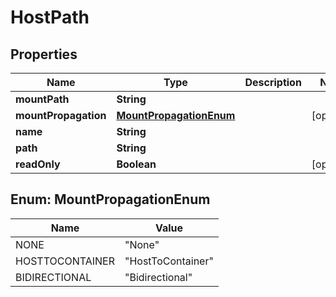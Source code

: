 

# HostPath


## Properties

| Name | Type | Description | Notes |
|------------ | ------------- | ------------- | -------------|
|**mountPath** | **String** |  |  |
|**mountPropagation** | [**MountPropagationEnum**](#MountPropagationEnum) |  |  [optional] |
|**name** | **String** |  |  |
|**path** | **String** |  |  |
|**readOnly** | **Boolean** |  |  [optional] |



## Enum: MountPropagationEnum

| Name | Value |
|---- | -----|
| NONE | &quot;None&quot; |
| HOSTTOCONTAINER | &quot;HostToContainer&quot; |
| BIDIRECTIONAL | &quot;Bidirectional&quot; |



